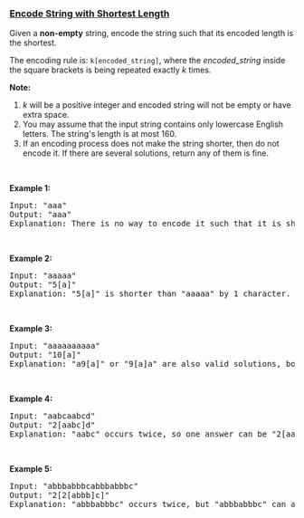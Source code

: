 ### [Encode String with Shortest Length](https://leetcode.com/problems/encode-string-with-shortest-length)

<p>Given a <b>non-empty</b> string, encode the string such that its encoded length is the shortest.</p>

<p>The encoding rule is: <code>k[encoded_string]</code>, where the <i>encoded_string</i> inside the square brackets is being repeated exactly <i>k</i> times.</p>

<p><b>Note:</b></p>

<ol>
	<li><i>k</i> will be a positive integer and encoded string will not be empty or have extra space.</li>
	<li>You may assume that the input string contains only lowercase English letters. The string&#39;s length is at most 160.</li>
	<li>If an encoding process does not make the string shorter, then do not encode it. If there are several solutions, return any of them is fine.</li>
</ol>

<p>&nbsp;</p>

<p><b>Example 1:</b></p>

<pre>
Input: &quot;aaa&quot;
Output: &quot;aaa&quot;
Explanation: There is no way to encode it such that it is shorter than the input string, so we do not encode it.
</pre>

<p>&nbsp;</p>

<p><b>Example 2:</b></p>

<pre>
Input: &quot;aaaaa&quot;
Output: &quot;5[a]&quot;
Explanation: &quot;5[a]&quot; is shorter than &quot;aaaaa&quot; by 1 character.
</pre>

<p>&nbsp;</p>

<p><b>Example 3:</b></p>

<pre>
Input: &quot;aaaaaaaaaa&quot;
Output: &quot;10[a]&quot;
Explanation: &quot;a9[a]&quot; or &quot;9[a]a&quot; are also valid solutions, both of them have the same length = 5, which is the same as &quot;10[a]&quot;.
</pre>

<p>&nbsp;</p>

<p><b>Example 4:</b></p>

<pre>
Input: &quot;aabcaabcd&quot;
Output: &quot;2[aabc]d&quot;
Explanation: &quot;aabc&quot; occurs twice, so one answer can be &quot;2[aabc]d&quot;.
</pre>

<p>&nbsp;</p>

<p><b>Example 5:</b></p>

<pre>
Input: &quot;abbbabbbcabbbabbbc&quot;
Output: &quot;2[2[abbb]c]&quot;
Explanation: &quot;abbbabbbc&quot; occurs twice, but &quot;abbbabbbc&quot; can also be encoded to &quot;2[abbb]c&quot;, so one answer can be &quot;2[2[abbb]c]&quot;.
</pre>

<p>&nbsp;</p>

